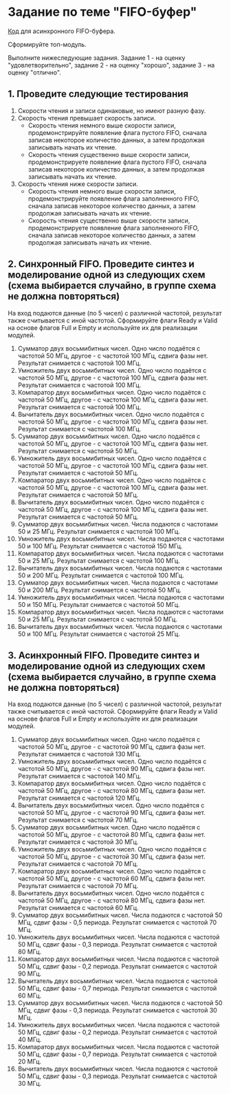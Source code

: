 # Задание по теме "FIFO-буфер"

[Код](https://github.com/einmpei/course_vlsidesign/tree/main/ASIC%20design/FIFO/rtl) для асинхронного FIFO-буфера.

Сформируйте топ-модуль.

Выполните нижеследующие задания. Задание 1 - на оценку "удовлетворительно", задание 2 - на оценку "хорошо", задание 3 - на оценку "отлично".

## 1. Проведите следующие тестирования

1. Скорости чтения и записи одинаковые, но имеют разную фазу.
2. Скорость чтения превышает скорость записи.
    - Скорость чтения немного выше скорости записи, продемонстрируйте появление флага пустого FIFO, сначала записав некоторое количество данных, а затем продолжая записывать начать их чтение.
    - Скорость чтения существенно выше скорости записи, продемонстрируете появление флага пустого FIFO, сначала записав некоторое количество данных, а затем продолжая записывать начать их чтение.
3. Скорость чтения ниже скорости записи.
    - Скорость чтения немного выше скорости записи, продемонстрируйте появление флага заполненного FIFO, сначала записав некоторое количество данных, а затем продолжая записывать начать их чтение.
    - Скорость чтения существенно выше скорости записи, продемонстрируете появление флага заполненного FIFO, сначала записав некоторое количество данных, а затем продолжая записывать начать их чтение.

## 2. Синхронный FIFO. Проведите синтез и моделирование одной из следующих схем (схема выбирается случайно, в группе схема не должна повторяться)

На вход подаются данные (по 5 чисел) с различной частотой, результат также считывается с иной частотой.
Сформируйте флаги Ready и Valid на основе флагов Full и Empty и используйте их для реализации модулей.

1. Сумматор двух восьмибитных чисел. Одно число подаётся с частотой 50 МГц, другое - с частотой 100 МГц, сдвига фазы нет. Результат снимается с частотой 100 МГц.
2. Умножитель двух восьмибитных чисел. Одно число подаётся с частотой 50 МГц, другое - с частотой 100 МГц, сдвига фазы нет. Результат снимается с частотой 100 МГц.
3. Компаратор двух восьмибитных чисел. Одно число подаётся с частотой 50 МГц, другое - с частотой 100 МГц, сдвига фазы нет. Результат снимается с частотой 100 МГц.
4. Вычитатель двух восьмибитных чисел.  Одно число подаётся с частотой 50 МГц, другое - с частотой 100 МГц, сдвига фазы нет. Результат снимается с частотой 100 МГц.
5. Сумматор двух восьмибитных чисел. Одно число подаётся с частотой 50 МГц, другое - с частотой 100 МГц, сдвига фазы нет. Результат снимается с частотой 50 МГц.
6. Умножитель двух восьмибитных чисел. Одно число подаётся с частотой 50 МГц, другое - с частотой 100 МГц, сдвига фазы нет. Результат снимается с частотой 50 МГц.
7. Компаратор двух восьмибитных чисел. Одно число подаётся с частотой 50 МГц, другое - с частотой 100 МГц, сдвига фазы нет. Результат снимается с частотой 50 МГц.
8. Вычитатель двух восьмибитных чисел.  Одно число подаётся с частотой 50 МГц, другое - с частотой 100 МГц, сдвига фазы нет. Результат снимается с частотой 50 МГц.
9. Сумматор двух восьмибитных чисел. Числа подаются с частотами 50 и 25 МГц. Результат снимается с частотой 100 МГц.
10. Умножитель двух восьмибитных чисел. Числа подаются с частотами 50 и 100 МГц. Результат снимается с частотой 150 МГц.
11. Компаратор двух восьмибитных чисел. Числа подаются с частотами 50 и 25 МГц. Результат снимается с частотой 100 МГц.
12. Вычитатель двух восьмибитных чисел. Числа подаются с частотами 50 и 200 МГц. Результат снимается с частотой 100 МГц.
13. Сумматор двух восьмибитных чисел. Числа подаются с частотами 50 и 200 МГц. Результат снимается с частотой 50 МГц.
14. Умножитель двух восьмибитных чисел. Числа подаются с частотами 50 и 150 МГц. Результат снимается с частотой 50 МГц.
15. Компаратор двух восьмибитных чисел. Числа подаются с частотами 50 и 25 МГц. Результат снимается с частотой 50 МГц.
16. Вычитатель двух восьмибитных чисел. Числа подаются с частотами 50 и 100 МГц. Результат снимается с частотой 25 МГц.

## 3. Асинхронный FIFO. Проведите синтез и моделирование одной из следующих схем (схема выбирается случайно, в группе схема не должна повторяться)

На вход подаются данные (по 5 чисел) с различной частотой, результат также считывается с иной частотой.
Сформируйте флаги Ready и Valid на основе флагов Full и Empty и используйте их для реализации модулей.

1. Сумматор двух восьмибитных чисел. Одно число подаётся с частотой 50 МГц, другое - с частотой 90 МГц, сдвига фазы нет. Результат снимается с частотой 130 МГц.
2. Умножитель двух восьмибитных чисел. Одно число подаётся с частотой 50 МГц, другое - с частотой 90 МГц, сдвига фазы нет. Результат снимается с частотой 140 МГц.
3. Компаратор двух восьмибитных чисел. Одно число подаётся с частотой 50 МГц, другое - с частотой 80 МГц, сдвига фазы нет. Результат снимается с частотой 120 МГц.
4. Вычитатель двух восьмибитных чисел.  Одно число подаётся с частотой 50 МГц, другое - с частотой 90 МГц, сдвига фазы нет. Результат снимается с частотой 70 МГц.
5. Сумматор двух восьмибитных чисел. Одно число подаётся с частотой 50 МГц, другое - с частотой 80 МГц, сдвига фазы нет. Результат снимается с частотой 30 МГц.
6. Умножитель двух восьмибитных чисел. Одно число подаётся с частотой 50 МГц, другое - с частотой 30 МГц, сдвига фазы нет. Результат снимается с частотой 70 МГц.
7. Компаратор двух восьмибитных чисел. Одно число подаётся с частотой 50 МГц, другое - с частотой 60 МГц, сдвига фазы нет. Результат снимается с частотой 70 МГц.
8. Вычитатель двух восьмибитных чисел.  Одно число подаётся с частотой 50 МГц, другое - с частотой 80 МГц, сдвига фазы нет. Результат снимается с частотой 60 МГц.
9. Сумматор двух восьмибитных чисел. Числа подаются с частотой 50 МГц, сдвиг фазы - 0,5 периода. Результат снимается с частотой 70 МГц.
10. Умножитель двух восьмибитных чисел. Числа подаются с частотой 50 МГц, сдвиг фазы - 0,3 периода. Результат снимается с частотой 80 МГц.
11. Компаратор двух восьмибитных чисел. Числа подаются с частотой 50 МГц, сдвиг фазы - 0,2 периода. Результат снимается с частотой 90 МГц.
12. Вычитатель двух восьмибитных чисел. Числа подаются с частотой 50 МГц, сдвиг фазы - 0,7 периода. Результат снимается с частотой 60 МГц.
13. Сумматор двух восьмибитных чисел. Числа подаются с частотой 50 МГц, сдвиг фазы - 0,3 периода. Результат снимается с частотой 30 МГц.
14. Умножитель двух восьмибитных чисел. Числа подаются с частотой 50 МГц, сдвиг фазы - 0,2 периода. Результат снимается с частотой 40 МГц.
15. Компаратор двух восьмибитных чисел. Числа подаются с частотой 50 МГц, сдвиг фазы - 0,7 периода. Результат снимается с частотой 20 МГц.
16. Вычитатель двух восьмибитных чисел. Числа подаются с частотой 50 МГц, сдвиг фазы - 0,3 периода. Результат снимается с частотой 30 МГц.
